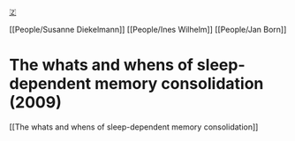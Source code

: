 [🇿](zotero://select/library/items/SNJ93E4K)

[[People/Susanne Diekelmann]] [[People/Ines Wilhelm]] [[People/Jan Born]] 
# The whats and whens of sleep-dependent memory consolidation (2009)

[[The whats and whens of sleep-dependent memory consolidation]]